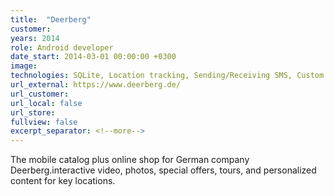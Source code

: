 ```yaml
---
title:  "Deerberg"
customer:
years: 2014
role: Android developer
date_start: 2014-03-01 00:00:00 +0300
image: 
technologies: SQLite, Location tracking, Sending/Receiving SMS, Custom widgets, Google Analytics, Google Maps API, Begun SDK, custom AD banners, Wordpress plugins, Wordpress themes, Google Maps API for web, Grails, Tomcat, MySQL
url_external: https://www.deerberg.de/
url_customer:
url_local: false
url_store: 
fullview: false
excerpt_separator: <!--more-->
---
```

The mobile catalog plus online shop for German company Deerberg.interactive video, photos, special offers, tours, and personalized content for key locations. 